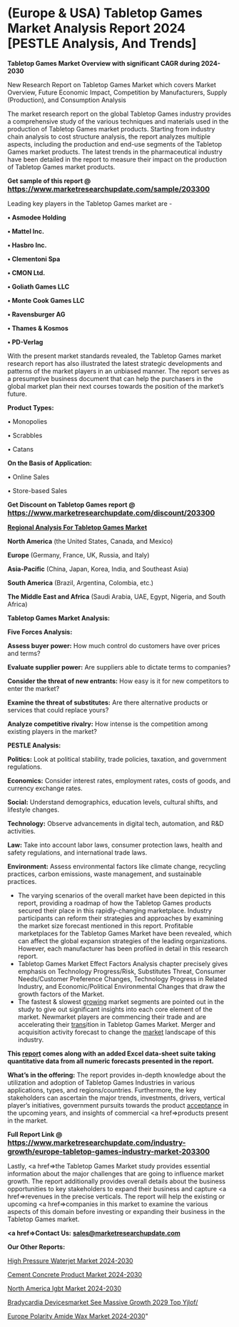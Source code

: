 # (Europe & USA) Tabletop Games Market Analysis Report 2024 [PESTLE Analysis, And Trends]

<strong>Tabletop Games Market Overview with significant CAGR during 2024-2030</strong>

New Research Report on Tabletop Games Market which covers Market Overview, Future Economic Impact, Competition by Manufacturers, Supply (Production), and Consumption Analysis

The market research report on the global Tabletop Games industry provides a comprehensive study of the various techniques and materials used in the production of Tabletop Games market products. Starting from industry chain analysis to cost structure analysis, the report analyzes multiple aspects, including the production and end-use segments of the Tabletop Games market products. The latest trends in the pharmaceutical industry have been detailed in the report to measure their impact on the production of Tabletop Games market products.

<strong>Get sample of this report @ <a href=https://www.marketresearchupdate.com/sample/203300><font size=3 color=#0000ff>https://www.marketresearchupdate.com/sample/203300</font></a></strong>

Leading key players in the Tabletop Games market are -

<strong>• Asmodee Holding

• Mattel Inc.

• Hasbro Inc.

• Clementoni Spa

• CMON Ltd.

• Goliath Games LLC

• Monte Cook Games LLC

• Ravensburger AG

• Thames & Kosmos

• PD-Verlag</strong>

With the present market standards revealed, the Tabletop Games market research report has also illustrated the latest strategic developments and patterns of the market players in an unbiased manner. The report serves as a presumptive business document that can help the purchasers in the global market plan their next courses towards the position of the market’s future.

<strong>Product Types:</strong>

• Monopolies

• Scrabbles

• Catans

<strong>On the Basis of Application:</strong>

• Online Sales

• Store-based Sales

<strong>Get Discount on Tabletop Games report @ <a href=https://www.marketresearchupdate.com/discount/203300><font size=3 color=#0000ff>https://www.marketresearchupdate.com/discount/203300</font></a></strong>

<strong><u><b>Regional Analysis For Tabletop Games Market</b></u></strong>

<strong><b>North America</b></strong> (the United States, Canada, and Mexico)

<strong><b>Europe </b></strong>(Germany, France, UK, Russia, and Italy)

<strong><b>Asia-Pacific</b></strong> (China, Japan, Korea, India, and Southeast Asia)

<strong><b>South America</b></strong> (Brazil, Argentina, Colombia, etc.)

<strong><b>The Middle East and Africa</b></strong> (Saudi Arabia, UAE, Egypt, Nigeria, and South Africa)

<strong>Tabletop Games Market Analysis:</strong>

<strong>Five Forces Analysis:</strong>

<strong>Assess buyer power:</strong> How much control do customers have over prices and terms?

<strong>Evaluate supplier power:</strong> Are suppliers able to dictate terms to companies?

<strong>Consider the threat of new entrants:</strong> How easy is it for new competitors to enter the market?

<strong>Examine the threat of substitutes:</strong> Are there alternative products or services that could replace yours?

<strong>Analyze competitive rivalry:</strong> How intense is the competition among existing players in the market?

<strong>PESTLE Analysis:</strong>

<strong>Politics:</strong> Look at political stability, trade policies, taxation, and government regulations.

<strong>Economics:</strong> Consider interest rates, employment rates, costs of goods, and currency exchange rates.

<strong>Social:</strong> Understand demographics, education levels, cultural shifts, and lifestyle changes.

<strong>Technology:</strong> Observe advancements in digital tech, automation, and R&D activities.

<strong>Law:</strong> Take into account labor laws, consumer protection laws, health and safety regulations, and international trade laws.

<strong>Environment:</strong> Assess environmental factors like climate change, recycling practices, carbon emissions, waste management, and sustainable practices.

<ul>
  <li>The varying scenarios of the overall market have been depicted in this report, providing a roadmap of how the Tabletop Games products secured their place in this rapidly-changing marketplace. Industry participants can reform their strategies and approaches by examining the market size forecast mentioned in this report. Profitable marketplaces for the Tabletop Games Market have been revealed, which can affect the global expansion strategies of the leading organizations. However, each manufacturer has been profiled in detail in this research report.</li>
  <li>Tabletop Games Market Effect Factors Analysis chapter precisely gives emphasis on Technology Progress/Risk, Substitutes Threat, Consumer Needs/Customer Preference Changes, Technology Progress in Related Industry, and Economic/Political Environmental Changes that draw the growth factors of the Market.</li>
  <li>The fastest &amp; slowest <a href=ASDF991299>growing</a> market segments are pointed out in the study to give out significant insights into each core element of the market. Newmarket players are commencing their trade and are accelerating their <a href=>trans</a>ition in Tabletop Games Market. Merger and acquisition activity forecast to change the <a href=>market</a> landscape of this industry.</li>
</ul>
<strong>This <a href=>report</a> comes along with an added Excel data-sheet suite taking quantitative data from all numeric forecasts presented in the report.</strong>

<strong>What’s in the offering:</strong> The report provides in-depth knowledge about the utilization and adoption of Tabletop Games Industries in various applications, types, and regions/countries. Furthermore, the key stakeholders can ascertain the major trends, investments, drivers, vertical player’s initiatives, government pursuits towards the product <a href=ASDF881288>acceptance</a> in the upcoming years, and insights of commercial <a href=>products</a> present in the market.

<strong>Full Report Link @ <a href=https://www.marketresearchupdate.com/industry-growth/europe-tabletop-games-industry-market-203300><font size=3 color=#0000ff>https://www.marketresearchupdate.com/industry-growth/europe-tabletop-games-industry-market-203300</font></a></strong>

Lastly, <a href=>the</a> Tabletop Games Market study provides essential information about the major challenges that are going to influence market growth. The report additionally provides overall details about the business opportunities to key stakeholders to expand their business and capture <a href=>revenues</a> in the precise verticals. The report will help the existing or upcoming <a href=>companies</a> in this market to examine the various aspects of this domain before investing or expanding their business in the Tabletop Games market.

<strong><a href=><strong>Contact Us:</strong></a></strong>
<strong>sales@marketresearchupdate.com</strong>

<strong>Our Other Reports:</strong>

<a href=https://www.linkedin.com/pulse/high-pressure-waterjet-market-industry-analysis>High Pressure Waterjet Market 2024-2030</a>

<a href=https://www.linkedin.com/pulse/cement-concrete-product-market-2023-remarking>Cement Concrete Product Market 2024-2030</a>

<a href=https://www.linkedin.com/pulse/north-america-igbt-market-2023-industry-outlook>North America Igbt Market 2024-2030</a>

<a href=https://www.linkedin.com/pulse/bradycardia-devicesmarket-see-massive-growth-2029-top-yjlof/>Bradycardia Devicesmarket See Massive Growth 2029 Top Yjlof/</a>

<a href=https://www.linkedin.com/pulse/europe-polarity-amide-wax-market-research-tqevf/>Europe Polarity Amide Wax Market 2024-2030</a>"

